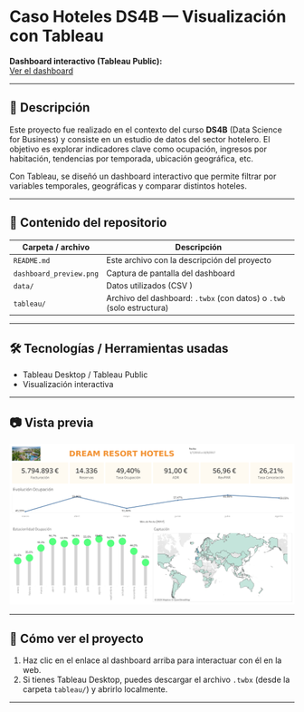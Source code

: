 # Caso Hoteles DS4B — Visualización con Tableau

**Dashboard interactivo (Tableau Public):**  
[Ver el dashboard](https://public.tableau.com/views/CasoHoteles-DS4B/Dashboard1)

---

## 📖 Descripción

Este proyecto fue realizado en el contexto del curso **DS4B** (Data Science for Business) y consiste en un estudio de datos del sector hotelero. El objetivo es explorar indicadores clave como ocupación, ingresos por habitación, tendencias por temporada, ubicación geográfica, etc.

Con Tableau, se diseñó un dashboard interactivo que permite filtrar por variables temporales, geográficas y comparar distintos hoteles.

---

## 📂 Contenido del repositorio

| Carpeta / archivo        | Descripción |
|----------------------------|-------------|
| `README.md`                | Este archivo con la descripción del proyecto |
| `dashboard_preview.png`    | Captura de pantalla del dashboard |
| `data/`                     | Datos utilizados (CSV ) |
| `tableau/`                  | Archivo del dashboard: `.twbx` (con datos) o `.twb` (solo estructura) |


---

## 🛠 Tecnologías / Herramientas usadas

- Tableau Desktop / Tableau Public  
- Visualización interactiva  

---

## 📷 Vista previa

![Vista previa del dashboard](dashboard.png)

---

## 🧭 Cómo ver el proyecto

1. Haz clic en el enlace al dashboard arriba para interactuar con él en la web.  
2. Si tienes Tableau Desktop, puedes descargar el archivo `.twbx` (desde la carpeta `tableau/`) y abrirlo localmente.  

---


